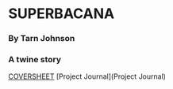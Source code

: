 # SUPERBACANA
### By Tarn Johnson
### A twine story

[COVERSHEET](COVERSHEET)
[Project Journal](Project Journal)
